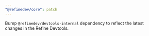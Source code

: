 ```yaml
---
"@refinedev/core": patch
---
```


Bump `@refinedev/devtools-internal` dependency to reflect the latest changes in the Refine Devtools.
